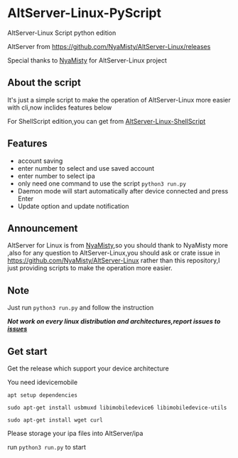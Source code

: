 # AltServer-Linux-PyScript
AltServer-Linux Script python edition

AltServer from https://github.com/NyaMisty/AltServer-Linux/releases

Special thanks to [NyaMisty](https://github.com/NyaMisty) for AltServer-Linux project 

## About the script 

It's just a simple script to make the operation of AltServer-Linux more easier with cli,now inclides features below

For ShellScript edition,you can get from [AltServer-Linux-ShellScript](https://github.com/powenn/AltServer-Linux-ShellScript)

## Features
- account saving
- enter number to select and use saved account
- enter number to select ipa
- only need one command to use the script `python3 run.py`
- Daemon mode will start automatically after device connected and press Enter
- Update option and update notification

## Announcement

AltServer for Linux is from [NyaMisty](https://github.com/NyaMisty),so you should thank to NyaMisty more ,also for any question to AltServer-Linux,you should ask or crate issue in https://github.com/NyaMisty/AltServer-Linux rather than this repository,I just providing scripts to make the operation more easier. 

## Note 

Just run `python3 run.py` and follow the instruction

***Not work on every linux distribution and architectures,report issues to [issues](https://github.com/powenn/AltServer-Linux-PyScript/issues)***

## Get start

Get the release which support your device architecture

You need idevicemobile

`apt setup dependencies`
```
sudo apt-get install usbmuxd libimobiledevice6 libimobiledevice-utils
```
```
sudo apt-get install wget curl
```
Please storage your ipa files into AltServer/ipa

run `python3 run.py` to start

